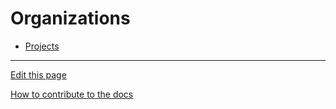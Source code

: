 # Organizations

- [Projects](Projects/README.md)

---
[Edit this page](https://github.com/saascade/platform.saascade.com/edit/main/Hub/Organizations/README.md)

[How to contribute to the docs](../../General/HowToContribute/README.md)
